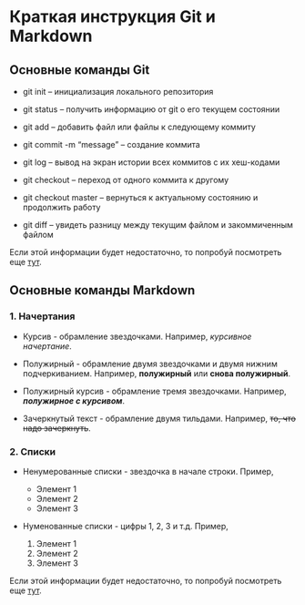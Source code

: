 # Краткая инструкция Git и Markdown

## Основные команды Git

* git init – инициализация локального репозитория

* git status – получить информацию от git о его текущем состоянии

* git add – добавить файл или файлы к следующему коммиту

* git commit -m “message” – создание коммита

* git log – вывод на экран истории всех коммитов с их хеш-кодами

* git checkout – переход от одного коммита к другому

* git checkout master – вернуться к актуальному состоянию и продолжить работу

* git diff – увидеть разницу между текущим файлом и закоммиченным файлом

Если этой информации будет недостаточно, то попробуй посмотреть еще [тут](https://clck.ru/VV4BR "Команды gita").

## Основные команды Markdown

### 1. Начертания

* Курсив - обрамление звездочками. Например, *курсивное начертание*.

* Полужирный - обрамление двумя звездочками  и двумя нижним подчеркиванием. Например, **полужирный** или __снова полужирный__.

* Полужирный курсив - обрамление тремя звездочками. Например, ***полужирное с курсивом***.

* Зачеркнутый текст - обрамление двумя тильдами. Например, ~~то, что надо зачеркнуть~~.

### 2. Списки

* Ненумерованные списки - звездочка в начале строки. Пример, 
  * Элемент 1
  * Элемент 2
  * Элемент 3

* Нуменованные списки - цифры 1, 2, 3 и т.д. Пример,
  1. Элемент 1
  2. Элемент 2
  3. Элемент 3

Если этой информации будет недостаточно, то попробуй посмотреть еще [тут](https://inlnk.ru/xvnZRG "Команды MD").